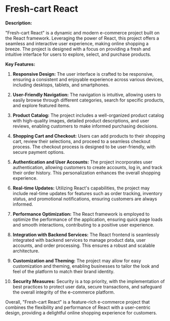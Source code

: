 # Fresh-cart React

**Description:**

"Fresh-cart React" is a dynamic and modern e-commerce project built on the React framework. Leveraging the power of React, this project offers a seamless and interactive user experience, making online shopping a breeze. The project is designed with a focus on providing a fresh and intuitive interface for users to explore, select, and purchase products.

**Key Features:**

1. **Responsive Design:** The user interface is crafted to be responsive, ensuring a consistent and enjoyable experience across various devices, including desktops, tablets, and smartphones.

2. **User-Friendly Navigation:** The navigation is intuitive, allowing users to easily browse through different categories, search for specific products, and explore featured items.

3. **Product Catalog:** The project includes a well-organized product catalog with high-quality images, detailed product descriptions, and user reviews, enabling customers to make informed purchasing decisions.

4. **Shopping Cart and Checkout:** Users can add products to their shopping cart, review their selections, and proceed to a seamless checkout process. The checkout process is designed to be user-friendly, with secure payment options.

5. **Authentication and User Accounts:** The project incorporates user authentication, allowing customers to create accounts, log in, and track their order history. This personalization enhances the overall shopping experience.

6. **Real-time Updates:** Utilizing React's capabilities, the project may include real-time updates for features such as order tracking, inventory status, and promotional notifications, ensuring customers are always informed.

7. **Performance Optimization:** The React framework is employed to optimize the performance of the application, ensuring quick page loads and smooth interactions, contributing to a positive user experience.

8. **Integration with Backend Services:** The React frontend is seamlessly integrated with backend services to manage product data, user accounts, and order processing. This ensures a robust and scalable architecture.

9. **Customization and Theming:** The project may allow for easy customization and theming, enabling businesses to tailor the look and feel of the platform to match their brand identity.

10. **Security Measures:** Security is a top priority, with the implementation of best practices to protect user data, secure transactions, and safeguard the overall integrity of the e-commerce platform.

Overall, "Fresh-cart React" is a feature-rich e-commerce project that combines the flexibility and performance of React with a user-centric design, providing a delightful online shopping experience for customers.
